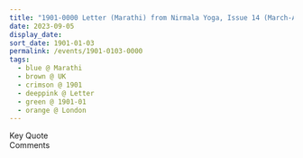 ```yaml
---
title: "1901-0000 Letter (Marathi) from Nirmala Yoga, Issue 14 (March-April 1983), Page 11, London, UK"
date: 2023-09-05
display_date: 
sort_date: 1901-01-03
permalink: /events/1901-0103-0000
tags:
  - blue @ Marathi
  - brown @ UK
  - crimson @ 1901
  - deeppink @ Letter
  - green @ 1901-01
  - orange @ London
---
```


<wave-list>
  <list-title color="green" width="75">Key Quote</list-title>
  <list-item color="BlanchedAlmond"  width="200"></list-item>
  <list-item color="Lavender"></list-item>
  <list-item color="BlanchedAlmond"></list-item>
</wave-list>

<br>

<wave-list>
  <list-title color="green" width="75">Comments</list-title>
  <list-item color="BlanchedAlmond"  width="200"></list-item>
  <list-item color="Lavender"></list-item>
  <list-item color="BlanchedAlmond"></list-item>
</wave-list>